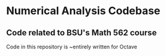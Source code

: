 # Numerical Analysis Codebase
## Code related to BSU's Math 562 course

Code in this repository is ~entirely written for Octave

